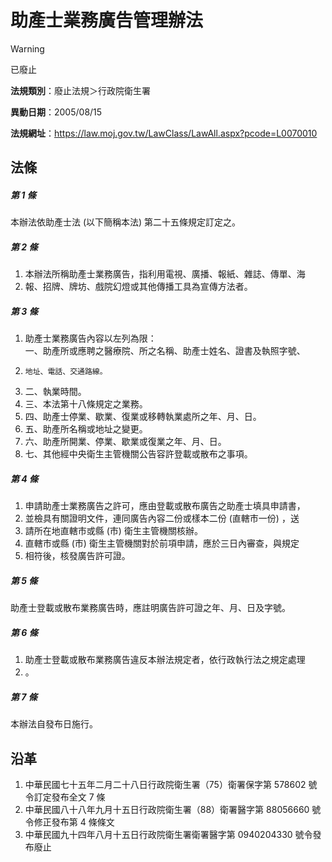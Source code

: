 # 助產士業務廣告管理辦法
> [!WARNING]
> 已廢止

**法規類別**：廢止法規＞行政院衛生署

**異動日期**：2005/08/15  

**法規網址**：https://law.moj.gov.tw/LawClass/LawAll.aspx?pcode=L0070010



## 法條
##### 第 1 條
本辦法依助產士法 (以下簡稱本法) 第二十五條規定訂定之。

##### 第 2 條
1. 本辦法所稱助產士業務廣告，指利用電視、廣播、報紙、雜誌、傳單、海
1. 報、招牌、牌坊、戲院幻燈或其他傳播工具為宣傳方法者。

##### 第 3 條
1. 助產士業務廣告內容以左列為限：  
一、助產所或應聘之醫療院、所之名稱、助產士姓名、證書及執照字號、
1.     地址、電話、交通路線。
1. 二、執業時間。
1. 三、本法第十八條規定之業務。
1. 四、助產士停業、歇業、復業或移轉執業處所之年、月、日。
1. 五、助產所名稱或地址之變更。
1. 六、助產所開業、停業、歇業或復業之年、月、日。
1. 七、其他經中央衛生主管機關公告容許登載或散布之事項。

##### 第 4 條
1. 申請助產士業務廣告之許可，應由登載或散布廣告之助產士填具申請書，
1. 並檢具有關證明文件，連同廣告內容二份或樣本二份 (直轄市一份) ，送
1. 請所在地直轄市或縣 (市) 衛生主管機關核辦。
1. 直轄市或縣 (市) 衛生主管機關對於前項申請，應於三日內審查，與規定
1. 相符後，核發廣告許可證。

##### 第 5 條
助產士登載或散布業務廣告時，應註明廣告許可證之年、月、日及字號。

##### 第 6 條
1. 助產士登載或散布業務廣告違反本辦法規定者，依行政執行法之規定處理
1. 。

##### 第 7 條
本辦法自發布日施行。

## 沿革
1. 中華民國七十五年二月二十八日行政院衛生署（75）衛署保字第 578602 號令訂定發布全文 7 條
1. 中華民國八十八年九月十五日行政院衛生署（88）衛署醫字第 88056660 號令修正發布第 4  條條文
1. 中華民國九十四年八月十五日行政院衛生署衛署醫字第 0940204330 號令發布廢止
